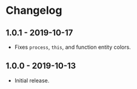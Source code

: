 # Changelog

## 1.0.1 - 2019-10-17

- Fixes `process`, `this`, and function entity colors.

## 1.0.0 - 2019-10-13

- Initial release.
